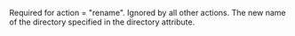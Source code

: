 Required for action = "rename". Ignored by all other actions. The new name of the directory
		specified in the directory attribute.